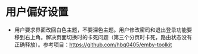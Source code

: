 # 用户偏好设置

- 用户要求界面改回白色主题，不要深色主题。用户修改密码和退出登录功能要移到右上角。解决页面切换时的卡死问题（第三个分页时卡死，路由状态没有正确释放）。参考项目：https://github.com/hbq0405/emby-toolkit
